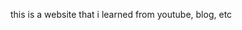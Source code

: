 <!-- Lokuri is my study project through youtube. You can find it in [here](https://www.youtube.com/watch?v=p0bGHP-PXD4&t=2095s) or you can get the original code in [here](https://github.com/bradtraversy/loruki-website) -->
this is a website that i learned from youtube, blog, etc
